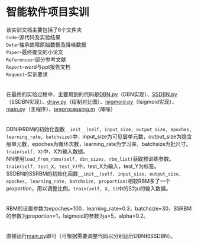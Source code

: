 # 智能软件项目实训
该实训文档主要包括了6个文件夹<br>
`Code`-源代码及实验结果<br>
`Data`-轴承故障原始数据及降噪数据<br>
`Paper`-最终提交的小论文<br>
`References`-部分参考文献<br>
`Report`-word与ppt报告文档<br>
`Request`-实训要求<br>
<br><br>
在最终的实验过程中，主要用到的代码是[DBN.py](https://github.com/wjsunscut/Intelligent-Software-Project-Training/blob/master/Code/DBN.py)（DBN实现）、[SSDBN.py](https://github.com/wjsunscut/Intelligent-Software-Project-Training/blob/master/Code/SSDBN.py)（SSDBN实现）、[draw.py](https://github.com/wjsunscut/Intelligent-Software-Project-Training/blob/master/Code/draw.py)（绘制对比图）、[isigmoid.py](https://github.com/wjsunscut/Intelligent-Software-Project-Training/blob/master/Code/isigmoid.py)（Isigmoid实现）、[main.py](https://github.com/wjsunscut/Intelligent-Software-Project-Training/blob/master/Code/main.py)（主程序）、[preprocessing.m](https://github.com/wjsunscut/Intelligent-Software-Project-Training/blob/master/Code/preprocessing.m)（降噪）<br>
<br><br>
DBN中RBM的初始化函数`__init__(self, input_size, output_size, epoches, learning_rate, batchsize)`中，input_size为可见层单元数，output_size为隐含层单元数，epoches为循环次数，learning_rate为学习率，batchsize为批尺寸。`train(self, X)`中，X为输入数据。<br>
NN使用`load_from_rbms(self, dbn_sizes, rbm_list)`获取预训练参数。`train(self, test_X, test_Y)`中，test_X为输入，test_Y为标签。<br>
SSDBN的SSRBM的初始化函数`__init__(self, input_size, output_size, epoches, learning_rate, batchsize, proportion)`相较RBM多了一个proportion，用以调整比例。`train(self, X, S)`中的S为u的输入数据。<br>
<br><br>
RBM的设置参数为epoches=100，learning_rate=0.3，batchsize=30，SSRBM的参数为proportion=1，Isigmoid的参数为a=5，alpha=0.2。<br>
<br><br>
直接运行[main.py](https://github.com/wjsunscut/Intelligent-Software-Project-Training/blob/master/Code/main.py)即可（可根据需要调整代码以分别运行DBN和SSDBN）。
